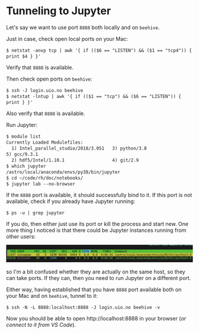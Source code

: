 # Tunneling to Jupyter

Let's say we want to use port `8888` both locally and on `beehive`.

Just in case, check open local ports on your Mac:

```
$ netstat -anvp tcp | awk '{ if (($6 == "LISTEN") && ($1 == "tcp4")) { print $4 } }'
```

Verify that `8888` is available.

Then check open ports on `beehive`:

```
$ ssh -J login.uio.no beehive
$ netstat -lntup | awk '{ if (($1 == "tcp") && ($6 == "LISTEN")) { print } }'
```

Also verify that `8888` is available.

Run Jupyter:

```
$ module list
Currently Loaded Modulefiles:
  1) Intel_parallel_studio/2018/3.051   3) python/3.8                         5) gcc/9.3.1
  2) hdf5/Intel/1.10.1                  4) git/2.9
$ which jupyter
/astro/local/anaconda/envs/py38/bin/jupyter
$ cd ~/code/rh/doc/notebooks/
$ jupyter lab --no-browser
```

If the `8888` port is available, it should successfully bind to it. If this port is not available, check if you already have Jupyter running:

```
$ ps -u | grep jupyter
```

If you do, then either just use its port or kill the process and start new. One more thing I noticed is that there could be Jupyter instances running from other users:

![](images/several-jupyters.png)

so I'm a bit confused whether they are actually on the same host, so they can take ports. If they can, then you need to run Jupyter on a different port.

Either way, having established that you have `8888` port available both on your Mac and on `beehive`, tunnel to it:

```
$ ssh -N -L 8888:localhost:8888 -J login.uio.no beehive -v
```

Now you should be able to open http://localhost:8888 in your browser (*or connect to it from VS Code*).
